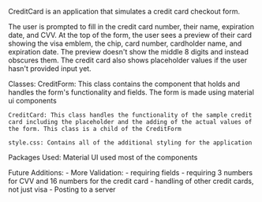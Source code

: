 CreditCard is an application that simulates a credit card checkout form. 

The user is prompted to fill in the credit card number, their name, expiration date, and CVV. At the top of the form, the user sees a preview of their card showing the visa emblem, the chip, card number, cardholder name, and expiration date. The preview doesn't show the middle 8 digits and instead obscures them. The credit card also shows placeholder values if the user hasn't provided input yet.

Classes:
    CreditForm: This class contains the component that holds and handles the form's functionality and fields. The form is made using material ui components

    CreditCard: This class handles the functionality of the sample credit card including the placeholder and the adding of the actual values of the form. This class is a child of the CreditForm

    style.css: Contains all of the additional styling for the application

Packages Used:
    Material UI used most of the components

Future Additions:
    - More Validation:
        - requiring fields
        - requiring 3 numbers for CVV and 16 numbers for the credit card
    - handling of other credit cards, not just visa
    - Posting to a server
